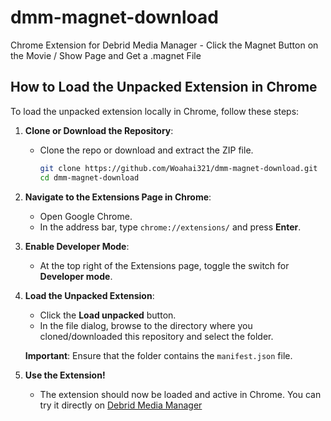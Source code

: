 # dmm-magnet-download
Chrome Extension for Debrid Media Manager - Click the Magnet Button on the Movie / Show Page and Get a .magnet File

## How to Load the Unpacked Extension in Chrome

To load the unpacked extension locally in Chrome, follow these steps:

1. **Clone or Download the Repository**:
   - Clone the repo or download and extract the ZIP file.
     ```bash
     git clone https://github.com/Woahai321/dmm-magnet-download.git
     cd dmm-magnet-download
     ```

2. **Navigate to the Extensions Page in Chrome**:
   - Open Google Chrome.
   - In the address bar, type `chrome://extensions/` and press **Enter**.

3. **Enable Developer Mode**:
   - At the top right of the Extensions page, toggle the switch for **Developer mode**.

4. **Load the Unpacked Extension**:
   - Click the **Load unpacked** button.
   - In the file dialog, browse to the directory where you cloned/downloaded this repository and select the folder.
   
   **Important**: Ensure that the folder contains the `manifest.json` file.

5. **Use the Extension!**
   - The extension should now be loaded and active in Chrome. You can try it directly on [Debrid Media Manager](https://debridmediamanager.com/)
